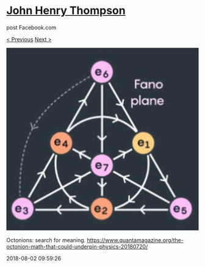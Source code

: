 # [John Henry Thompson](../README.md)
post Facebook.com

[< Previous](2018-08-04-2.md) [Next >](2018-08-01-1.md)

[![](../media/2018-08-02/Timeline-Photos-Octonions-search-for-meaning-https-www-quantamag.jpg)](../README.md)

Octonions: search for meaning.
https://www.quantamagazine.org/the-octonion-math-that-could-underpin-physics-20180720/

2018-08-02 09:59:26